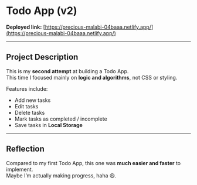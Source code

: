 # Todo App (v2)

**Deployed link:** [https://precious-malabi-04baaa.netlify.app/](https://precious-malabi-04baaa.netlify.app/)

---

## Project Description

This is my **second attempt** at building a Todo App.  
This time I focused mainly on **logic and algorithms**, not CSS or styling.

Features include:
- Add new tasks
- Edit tasks
- Delete tasks
- Mark tasks as completed / incomplete
- Save tasks in **Local Storage**

---

## Reflection

Compared to my first Todo App, this one was **much easier and faster** to implement.  
Maybe I’m actually making progress, haha 😆.  
